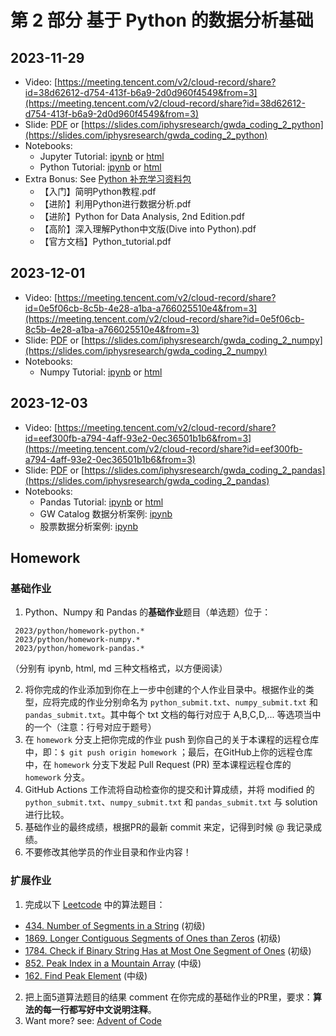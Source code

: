 

# 第 2 部分 基于 Python 的数据分析基础


## 2023-11-29
- Video: [https://meeting.tencent.com/v2/cloud-record/share?id=38d62612-d754-413f-b6a9-2d0d960f4549&from=3](https://meeting.tencent.com/v2/cloud-record/share?id=38d62612-d754-413f-b6a9-2d0d960f4549&from=3)
- Slide: [PDF](./slide_python.pdf) or [https://slides.com/iphysresearch/gwda_coding_2_python](https://slides.com/iphysresearch/gwda_coding_2_python)
- Notebooks:
  - Jupyter Tutorial: [ipynb](./0-jupyter.ipynb) or [html](./0-jupyter.html)
  - Python Tutorial: [ipynb](./1-python.ipynb) or [html](./1-python.html)
- Extra Bonus: See [Python 补充学习资料包](./Python补充学习资料包)
  - 【入门】简明Python教程.pdf
  - 【进阶】利用Python进行数据分析.pdf
  - 【进阶】Python for Data Analysis, 2nd Edition.pdf
  - 【高阶】深入理解Python中文版(Dive into Python).pdf
  - 【官方文档】Python_tutorial.pdf

## 2023-12-01
- Video: [https://meeting.tencent.com/v2/cloud-record/share?id=0e5f06cb-8c5b-4e28-a1ba-a766025510e4&from=3](https://meeting.tencent.com/v2/cloud-record/share?id=0e5f06cb-8c5b-4e28-a1ba-a766025510e4&from=3)
- Slide: [PDF](./slide_numpy.pdf) or [https://slides.com/iphysresearch/gwda_coding_2_numpy](https://slides.com/iphysresearch/gwda_coding_2_numpy)
- Notebooks:
  - Numpy Tutorial: [ipynb](./2-numpy.ipynb) or [html](./2-numpy.html)

## 2023-12-03
- Video: [https://meeting.tencent.com/v2/cloud-record/share?id=eef300fb-a794-4aff-93e2-0ec36501b1b6&from=3](https://meeting.tencent.com/v2/cloud-record/share?id=eef300fb-a794-4aff-93e2-0ec36501b1b6&from=3)
- Slide: [PDF](./slide_pandas.pdf) or [https://slides.com/iphysresearch/gwda_coding_2_pandas](https://slides.com/iphysresearch/gwda_coding_2_pandas)
- Notebooks:
  - Pandas Tutorial: [ipynb](./3-pandas.ipynb) or [html](./3-pandas.html)
  - GW Catalog 数据分析案例: [ipynb](./3-pandas-GW_Catalog.ipynb)
  - 股票数据分析案例: [ipynb](./3-pandas-Finance.ipynb)



## Homework

### 基础作业

1. Python、Numpy 和 Pandas 的**基础作业**题目（单选题）位于：
  ```text
   2023/python/homework-python.*
   2023/python/homework-numpy.*
   2023/python/homework-pandas.*
  ```
（分别有 ipynb, html, md 三种文档格式，以方便阅读）

2. 将你完成的作业添加到你在上一步中创建的个人作业目录中。根据作业的类型，应将完成的作业分别命名为 `python_submit.txt`、`numpy_submit.txt` 和 `pandas_submit.txt`。其中每个 txt 文档的每行对应于 A,B,C,D,... 等选项当中的一个（注意：行号对应于题号）
3. 在 `homework` 分支上把你完成的作业 push 到你自己的关于本课程的远程仓库中，即：`$ git push origin homework` ；最后，在GitHub上你的远程仓库中，在 `homework` 分支下发起 Pull Request (PR) 至本课程远程仓库的 `homework` 分支。 
4. GitHub Actions 工作流将自动检查你的提交和计算成绩，并将 modified 的 `python_submit.txt`、`numpy_submit.txt` 和 `pandas_submit.txt` 与 solution 进行比较。
5. 基础作业的最终成绩，根据PR的最新 commit 来定，记得到时候 @ 我记录成绩。
6. 不要修改其他学员的作业目录和作业内容！

### 扩展作业

1. 完成以下 [Leetcode](https://leetcode.com/) 中的算法题目：
- [434. Number of Segments in a String](https://leetcode.com/problems/number-of-segments-in-a-string/) (初级)
- [1869. Longer Contiguous Segments of Ones than Zeros](https://leetcode.com/problems/longer-contiguous-segments-of-ones-than-zeros/description/) (初级)
- [1784. Check if Binary String Has at Most One Segment of Ones](https://leetcode.com/problems/check-if-binary-string-has-at-most-one-segment-of-ones/description/) (初级)
- [852. Peak Index in a Mountain Array](https://leetcode.com/problems/peak-index-in-a-mountain-array/description/) (中级)
- [162. Find Peak Element](https://leetcode.com/problems/find-peak-element/description/) (中级)
2. 把上面5道算法题目的结果 comment 在你完成的基础作业的PR里，要求：**算法的每一行都写好中文说明注释**。
3. Want more? see: [Advent of Code](https://adventofcode.com/)
